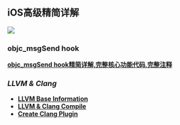 ## iOS高级精简详解
![](https://ws1.sinaimg.cn/large/006tNc79gy1g2j8jrd3yoj31jk0dw1kx.jpg)

### objc_msgSend hook 
[**objc_msgSend hook精简详解,完整核心功能代码,完整注释**](https://github.com/czqasngit/objc_msgSend_hook)


  
### *LLVM & Clang*
  - [**LLVM Base Information**](https://github.com/czqasngit/iOS_senior/blob/master/llvm/llvm.md)
  - [**LLVM & Clang Compile**](https://github.com/czqasngit/iOS_senior/blob/master/llvm/compile.md)
  - [**Create Clang Plugin**](https://github.com/czqasngit/iOS_senior/blob/master/llvm/clang/create_plugin.md)




